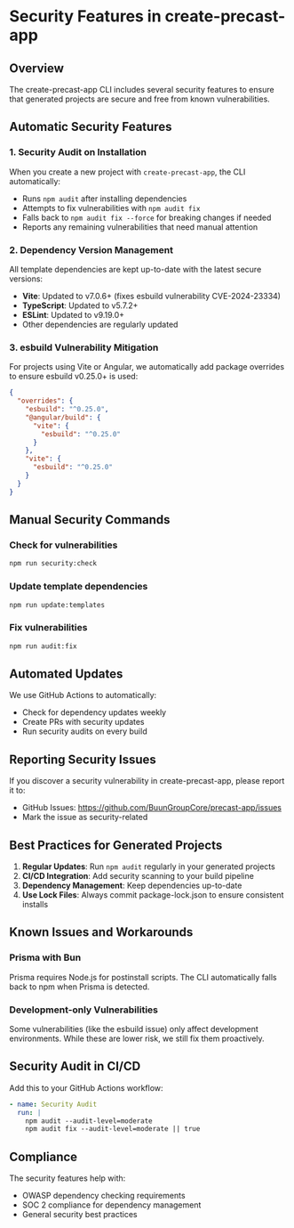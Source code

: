 # Security Features in create-precast-app

## Overview

The create-precast-app CLI includes several security features to ensure that generated projects are secure and free from known vulnerabilities.

## Automatic Security Features

### 1. Security Audit on Installation

When you create a new project with `create-precast-app`, the CLI automatically:
- Runs `npm audit` after installing dependencies
- Attempts to fix vulnerabilities with `npm audit fix`
- Falls back to `npm audit fix --force` for breaking changes if needed
- Reports any remaining vulnerabilities that need manual attention

### 2. Dependency Version Management

All template dependencies are kept up-to-date with the latest secure versions:
- **Vite**: Updated to v7.0.6+ (fixes esbuild vulnerability CVE-2024-23334)
- **TypeScript**: Updated to v5.7.2+
- **ESLint**: Updated to v9.19.0+
- Other dependencies are regularly updated

### 3. esbuild Vulnerability Mitigation

For projects using Vite or Angular, we automatically add package overrides to ensure esbuild v0.25.0+ is used:

```json
{
  "overrides": {
    "esbuild": "^0.25.0",
    "@angular/build": {
      "vite": {
        "esbuild": "^0.25.0"
      }
    },
    "vite": {
      "esbuild": "^0.25.0"
    }
  }
}
```

## Manual Security Commands

### Check for vulnerabilities
```bash
npm run security:check
```

### Update template dependencies
```bash
npm run update:templates
```

### Fix vulnerabilities
```bash
npm run audit:fix
```

## Automated Updates

We use GitHub Actions to automatically:
- Check for dependency updates weekly
- Create PRs with security updates
- Run security audits on every build

## Reporting Security Issues

If you discover a security vulnerability in create-precast-app, please report it to:
- GitHub Issues: https://github.com/BuunGroupCore/precast-app/issues
- Mark the issue as security-related

## Best Practices for Generated Projects

1. **Regular Updates**: Run `npm audit` regularly in your generated projects
2. **CI/CD Integration**: Add security scanning to your build pipeline
3. **Dependency Management**: Keep dependencies up-to-date
4. **Use Lock Files**: Always commit package-lock.json to ensure consistent installs

## Known Issues and Workarounds

### Prisma with Bun
Prisma requires Node.js for postinstall scripts. The CLI automatically falls back to npm when Prisma is detected.

### Development-only Vulnerabilities
Some vulnerabilities (like the esbuild issue) only affect development environments. While these are lower risk, we still fix them proactively.

## Security Audit in CI/CD

Add this to your GitHub Actions workflow:

```yaml
- name: Security Audit
  run: |
    npm audit --audit-level=moderate
    npm audit fix --audit-level=moderate || true
```

## Compliance

The security features help with:
- OWASP dependency checking requirements
- SOC 2 compliance for dependency management
- General security best practices